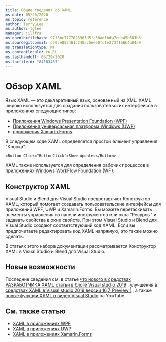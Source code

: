 ```yaml
---
title: Общие сведения об XAML
ms.date: 05/20/2020
ms.topic: reference
author: TerryGLee
ms.author: tglee
manager: jillfra
ms.openlocfilehash: 97f3bc7777023903d5fc38ad1bda7cde45b683b6
ms.sourcegitcommit: d20ce855461c240ac5eee0fcfe373f166b4a04a9
ms.translationtype: MT
ms.contentlocale: ru-RU
ms.lasthandoff: 05/29/2020
ms.locfileid: "84183487"
---
```

# <a name="overview-of-xaml"></a>Обзор XAML

Язык XAML — это декларативный язык, основанный на XML. XAML широко используется для создания пользовательских интерфейсов в приложениях следующих типов:

- [Приложения Windows Presentation Foundation (WPF)](/dotnet/framework/wpf/advanced/xaml-in-wpf)
- [Приложения универсальная платформа Windows (UWP)](/windows/uwp/xaml-platform/xaml-overview)
- [приложения Xamarin.Forms](/xamarin/xamarin-forms/xaml/).

В следующем коде XAML определяется простой элемент управления "Кнопка".

```xaml
<Button Click="ButtonClick">Show updates</Button>
```

XAML также используется для определения рабочих процессов в [приложениях Windows WorkFlow Foundation (WF)](/dotnet/framework/windows-workflow-foundation/serializing-workflows-and-activities-to-and-from-xaml).

## <a name="xaml-designer"></a>Конструктор XAML

Visual Studio и Blend для Visual Studio предоставляют Конструктор XAML, который помогает создавать пользовательские интерфейсы для приложений WPF, UWP и Xamarin.Forms. Вы можете перетаскивать элементы управления из панели инструментов или окна "Ресурсы" и задавать свойства в окне свойств. При этом Visual Studio и Blend для Visual Studio создают соответствующий код XAML. Если вы предпочитаете редактировать код XAML напрямую, это также можно сделать.

В статьях этого набора документации рассматривается Конструктор XAML в Visual Studio и Blend для Visual Studio.

## <a name="whats-new"></a>Новые возможности

Последние сведения см. в статье [что нового в средствах РАЗРАБОТЧИКА XAML статьи в блоге Visual studio 2019](https://devblogs.microsoft.com/visualstudio/whats-new-in-xaml-developer-tools-in-visual-studio-2019-for-wpf-uwp/) , улучшения в [средствах XAML в Visual studio 2019 версии 16,7 Preview 1](https://devblogs.microsoft.com/visualstudio/improvements-to-xaml-tooling-in-visual-studio-2019-version-16-7-preview-1/) , а также [новые функции XAML в видео Visual Studio](https://youtu.be/yI9OyA4ZM2E) на YouTube.

## <a name="see-also"></a>См. также статью

- [XAML в приложениях WPF](/dotnet/framework/wpf/advanced/xaml-in-wpf)
- [XAML в приложениях UWP](/windows/uwp/xaml-platform/xaml-overview)
- [XAML в приложениях Xamarin.Forms](/xamarin/xamarin-forms/xaml/)
